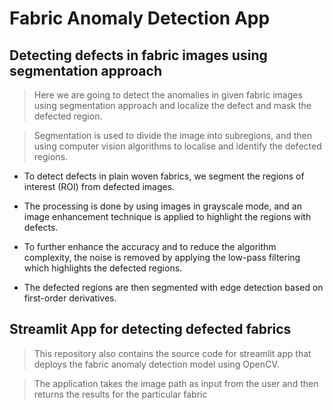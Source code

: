 # Fabric Anomaly Detection App

## Detecting defects in fabric images using segmentation approach

>   Here we are going to detect the anomalies in given fabric images using segmentation approach and localize the defect and mask the defected region.

>  Segmentation is used to divide the image into subregions, and then using computer vision algorithms to localise and identify the defected regions.

   -  To detect defects in plain woven fabrics, we segment the regions of interest (ROI) from defected images.

   -  The processing is done by using images in grayscale mode, and an image enhancement technique is applied to highlight the regions with defects. 

   - To further enhance the accuracy and to reduce the algorithm complexity, the noise is removed by applying the low-pass filtering which highlights the defected regions. 

   - The defected regions are then segmented with edge detection based on first-order derivatives. 
   
   
## Streamlit App for detecting defected fabrics
> This repository also contains the source code for streamlit app that deploys the fabric anomaly detection model using OpenCV.

> The application takes the image path as input from the user and then returns the results for the particular fabric
